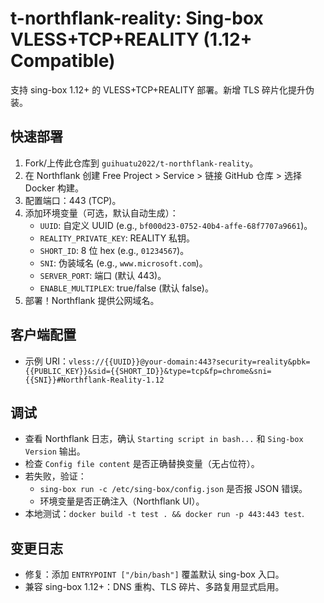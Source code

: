 # t-northflank-reality: Sing-box VLESS+TCP+REALITY (1.12+ Compatible)

支持 sing-box 1.12+ 的 VLESS+TCP+REALITY 部署。新增 TLS 碎片化提升伪装。

## 快速部署
1. Fork/上传此仓库到 `guihuatu2022/t-northflank-reality`。
2. 在 Northflank 创建 Free Project > Service > 链接 GitHub 仓库 > 选择 Docker 构建。
3. 配置端口：443 (TCP)。
4. 添加环境变量（可选，默认自动生成）：
   - `UUID`: 自定义 UUID (e.g., `bf000d23-0752-40b4-affe-68f7707a9661`)。
   - `REALITY_PRIVATE_KEY`: REALITY 私钥。
   - `SHORT_ID`: 8 位 hex (e.g., `01234567`)。
   - `SNI`: 伪装域名 (e.g., `www.microsoft.com`)。
   - `SERVER_PORT`: 端口 (默认 443)。
   - `ENABLE_MULTIPLEX`: true/false (默认 false)。
5. 部署！Northflank 提供公网域名。

## 客户端配置
- 示例 URI：`vless://{{UUID}}@your-domain:443?security=reality&pbk={{PUBLIC_KEY}}&sid={{SHORT_ID}}&type=tcp&fp=chrome&sni={{SNI}}#Northflank-Reality-1.12`

## 调试
- 查看 Northflank 日志，确认 `Starting script in bash...` 和 `Sing-box Version` 输出。
- 检查 `Config file content` 是否正确替换变量（无占位符）。
- 若失败，验证：
  - `sing-box run -c /etc/sing-box/config.json` 是否报 JSON 错误。
  - 环境变量是否正确注入（Northflank UI）。
- 本地测试：`docker build -t test . && docker run -p 443:443 test`.

## 变更日志
- 修复：添加 `ENTRYPOINT ["/bin/bash"]` 覆盖默认 sing-box 入口。
- 兼容 sing-box 1.12+：DNS 重构、TLS 碎片、多路复用显式启用。
